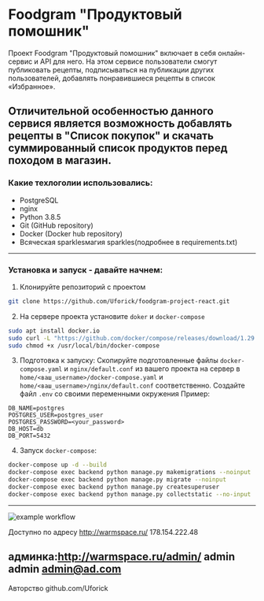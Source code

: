 # Foodgram "Продуктовый помошник"

Проект Foodgram "Продуктовый помошник" включает в себя онлайн-сервис и API для него. На этом сервисе пользователи смогут публиковать рецепты, подписываться на публикации других пользователей, добавлять понравившиеся рецепты в список «Избранное».

Отличительной особенностью данного сервися является возможность добавлять рецепты в "Список покупок" и скачать суммированный список продуктов перед походом в магазин.
---
### Какие техлоголии использовались:
- PostgreSQL
- nginx
- Python 3.8.5
- Git (GitHub repository)
- Docker (Docker hub repository)
- Всяческая sparklesмагия sparkles(подробнее в requirements.txt)
--- 

### Установка и запуск - давайте начнем:
1. Клонируйте репозиторий с проектом 
```bash
git clone https://github.com/Uforick/foodgram-project-react.git
```
2. На сервере проекта установите `doker` и `docker-compose`
```bash 
sudo apt install docker.io 
sudo curl -L "https://github.com/docker/compose/releases/download/1.29.2/docker-compose-$(uname -s)-$(uname -m)" -o /usr/local/bin/docker-compose
sudo chmod +x /usr/local/bin/docker-compose
```
3. Подготовка к запуску:
Скопируйте подготовленные файлы `docker-compose.yaml` и `nginx/default.conf` из вашего проекта на сервер в `home/<ваш_username>/docker-compose.yaml` и `home/<ваш_username>/nginx/default.conf` соответственно.
Создайте файл `.env` со своими переменными окружения
Пример:
```
DB_NAME=postgres
POSTGRES_USER=postgres_user
POSTGRES_PASSWORD=<your_password>
DB_HOST=db
DB_PORT=5432
```
4. Запуск `docker-compose`:
```bash
docker-compose up -d --build
docker-compose exec backend python manage.py makemigrations --noinput
docker-compose exec backend python manage.py migrate --noinput
docker-compose exec backend python manage.py createsuperuser
docker-compose exec backend python manage.py collectstatic --no-input 
```
---
![example workflow](https://github.com/Uforick/foodgram-project-react/actions/workflows/Foodgram_workflow.yml/badge.svg)

Доступно по адресу http://warmspace.ru/ 178.154.222.48

админка:http://warmspace.ru/admin/ 
admin admin
admin@ad.com
---
Авторство github.com/Uforick
